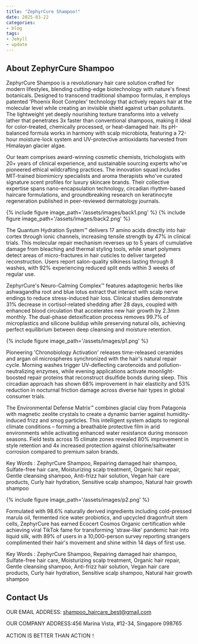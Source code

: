 ```yaml
---
title: "ZephyrCure Shampoo!"
date: 2025-03-22
categories:
- blog
tags:
- Jekyll
- update
---
```


## About ZephyrCure Shampoo

ZephyrCure Shampoo is a revolutionary hair care solution crafted for modern lifestyles, blending cutting-edge biotechnology with nature's finest botanicals. Designed to transcend traditional shampoo formulas, it employs patented 'Phoenix Root Complex' technology that actively repairs hair at the molecular level while creating an invisible shield against urban pollutants. The lightweight yet deeply nourishing texture transforms into a velvety lather that penetrates 3x faster than conventional shampoos, making it ideal for color-treated, chemically processed, or heat-damaged hair. Its pH-balanced formula works in harmony with scalp microbiota, featuring a 72-hour moisture-lock system and UV-protective antioxidants harvested from Himalayan glacier algae.

Our team comprises award-winning cosmetic chemists, trichologists with 20+ years of clinical experience, and sustainable sourcing experts who've pioneered ethical wildcrafting practices. The innovation squad includes MIT-trained biomimicry specialists and aroma therapists who've curated signature scent profiles for luxury skincare brands. Their collective expertise spans nano-encapsulation technology, circadian rhythm-based haircare formulations, and groundbreaking research on keratinocyte regeneration published in peer-reviewed dermatology journals.

{% include figure image_path='/assets/images/back1.png' %}
{% include figure image_path='/assets/images/back2.png' %}

The Quantum Hydration System™ delivers 17 amino acids directly into hair cortex through ionic channels, increasing tensile strength by 47% in clinical trials. This molecular repair mechanism reverses up to 5 years of cumulative damage from bleaching and thermal styling tools, while smart polymers detect areas of micro-fractures in hair cuticles to deliver targeted reconstruction. Users report salon-quality silkiness lasting through 8 washes, with 92% experiencing reduced split ends within 3 weeks of regular use.

ZephyrCure's Neuro-Calming Complex™ features adaptogenic herbs like ashwagandha root and blue lotus extract that interact with scalp nerve endings to reduce stress-induced hair loss. Clinical studies demonstrate 31% decrease in cortisol-related shedding after 28 days, coupled with enhanced blood circulation that accelerates new hair growth by 2.3mm monthly. The dual-phase detoxification process removes 99.7% of microplastics and silicone buildup while preserving natural oils, achieving perfect equilibrium between deep cleansing and moisture retention.

{% include figure image_path='/assets/images/p1.png' %}

Pioneering 'Chronobiology Activation' releases time-released ceramides and argan oil microspheres synchronized with the hair's natural repair cycle. Morning washes trigger UV-deflecting carotenoids and pollution-neutralizing enzymes, while evening applications activate moonlight-boosted repair proteins that reconstruct disulfide bonds during sleep. This circadian approach has shown 68% improvement in hair elasticity and 53% reduction in nocturnal friction damage across diverse hair types in global consumer trials.

The Environmental Defense Matrix™ combines glacial clay from Patagonia with magnetic zeolite crystals to create a dynamic barrier against humidity-induced frizz and smog particles. This intelligent system adapts to regional climate conditions – forming a breathable protective film in arid environments while activating enhanced water resistance during monsoon seasons. Field tests across 15 climate zones revealed 80% improvement in style retention and 4x increased protection against chlorine/saltwater corrosion compared to premium salon brands.

Key Words : ZephyrCure Shampoo, Repairing damaged hair shampoo, Sulfate-free hair care, Moisturizing scalp treatment, Organic hair repair, Gentle cleansing shampoo, Anti-frizz hair solution, Vegan hair care products, Curly hair hydration, Sensitive scalp shampoo, Natural hair growth shampoo

{% include figure image_path='/assets/images/p2.png' %}

Formulated with 98.6% naturally derived ingredients including cold-pressed marula oil, fermented rice water probiotics, and upcycled dragonfruit stem cells, ZephyrCure has earned Ecocert Cosmos Organic certification while achieving viral TikTok fame for transforming 'straw-like' pandemic hair into liquid silk, with 89% of users in a 10,000-person survey reporting strangers complimented their hair's movement and shine within 14 days of first use.

Key Words : ZephyrCure Shampoo, Repairing damaged hair shampoo, Sulfate-free hair care, Moisturizing scalp treatment, Organic hair repair, Gentle cleansing shampoo, Anti-frizz hair solution, Vegan hair care products, Curly hair hydration, Sensitive scalp shampoo, Natural hair growth shampoo

## Contact Us

OUR EMAIL ADDRESS: shampoo_haircare_best@gmail.com

OUR COMPANY ADDRESS:456 Marina Vista, #12-34, Singapore 098765

ACTION IS BETTER THAN ACTION！
